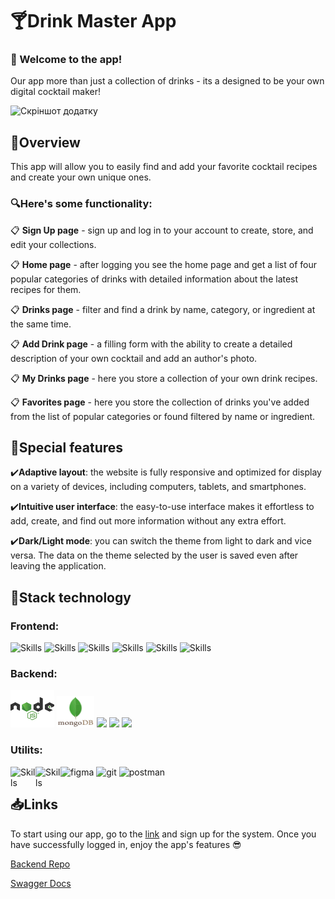 # 🍸Drink Master App

 ### 👋 Welcome to the app!
Our app more than just a collection of drinks -
its a designed to be your own digital cocktail
maker!

![Скріншот додатку](/public/readme/site-animation.gif)

## 📝Overview

This app will allow you to easily find and add your favorite cocktail recipes and create your own unique ones. 
### 🔍Here's some functionality:

📋 **Sign Up page** - sign up and log in to your account to create, store, and edit your collections.

📋 **Home page** - after logging you see the home page and get a list of four popular categories of drinks with detailed information about the latest recipes for them.

📋 **Drinks page** - filter and find a drink by name, category, or ingredient at the same time.

📋 **Add Drink page** - a filling form with the ability to create a detailed description of your own cocktail and add an author's photo.
  
📋 **My Drinks page** - here you store a collection of your own drink recipes.
  
📋 **Favorites page** - here you store the collection of drinks you've added from the list of popular categories or found filtered by name or ingredient.

## 🎯Special features

✔️**Adaptive layout**: the website is fully responsive and optimized for display on a variety of devices, including computers, tablets, and smartphones.

✔️**Intuitive user interface**: the easy-to-use interface makes it effortless to add, create, and find out more information without any extra effort.

✔️**Dark/Light mode**: you can switch the theme from light to dark and vice versa. The data on the theme selected by the user is saved even after leaving the application.

## 🔧Stack technology
### **Frontend**:
<p align="left"><img src="https://cdn.jsdelivr.net/gh/devicons/devicon/icons/react/react-original.svg" alt="Skills" width="40" height="40"/>  
<img src="https://cdn.jsdelivr.net/gh/devicons/devicon/icons/redux/redux-original.svg" alt="Skills" width="40" height="40"/> 
<img src="https://cdn.jsdelivr.net/gh/devicons/devicon/icons/html5/html5-original.svg" alt="Skills" width="40" height="40"/>  
<img src="https://cdn.jsdelivr.net/gh/devicons/devicon/icons/css3/css3-original.svg" alt="Skills" width="40" height="40"/>  
<img src="https://cdn.jsdelivr.net/gh/devicons/devicon/icons/javascript/javascript-original.svg" alt="Skills" width="40" height="40"/>  
<img src="https://www.vectorlogo.zone/logos/tailwindcss/tailwindcss-icon.svg" alt="Skills" width="40" height="40"/> </p>


### **Backend**:
<p align="left"><img src="https://raw.githubusercontent.com/devicons/devicon/master/icons/nodejs/nodejs-original-wordmark.svg" alt="nodejs" width="70" height="60"/>
<img src="https://raw.githubusercontent.com/devicons/devicon/master/icons/mongodb/mongodb-original-wordmark.svg" alt="mongodb" width="60" height="50"/>
<img src="https://raw.githubusercontent.com/swagger-api/swagger.io/wordpress/images/assets/SW-logo-clr.png" height="50">
<img src="https://github.com/MarioTerron/logo-images/blob/master/logos/expressjs.png" height="30">
<img src="https://cloudinary-res.cloudinary.com/image/upload/c_scale,w_300/v1/logo/for_white_bg/cloudinary_logo_for_white_bg.svg" height="30"></p>


### **Utilits**:
<p align="left" ><img src="https://www.vectorlogo.zone/logos/figma/figma-icon.svg" alt="figma"  width="40" height="40"/>
<img src="https://www.vectorlogo.zone/logos/git-scm/git-scm-icon.svg" alt="git"  width="40" height="40"/>
<img src="https://www.vectorlogo.zone/logos/getpostman/getpostman-icon.svg"  alt="postman" width="40" height="40"/>
<img src="https://cdn.jsdelivr.net/gh/devicons/devicon/icons/vscode/vscode-original.svg" alt="Skills" align="left" width="40" height="40"/>  
<img src="https://cdn.jsdelivr.net/gh/devicons/devicon/icons/trello/trello-plain.svg" alt="Skills" align="left" width="40" height="40"/></p>

## 📥Links

To start using our app, go to the [link](https://r3enox.github.io/frontend-drink-master/) and sign up for the system. Once you have successfully logged in, enjoy the app's features 😎

[Backend Repo](https://github.com/R3enox/backend-drink-master)

[Swagger Docs]( https://drink-master-4fm6.onrender.com/api-docs)

